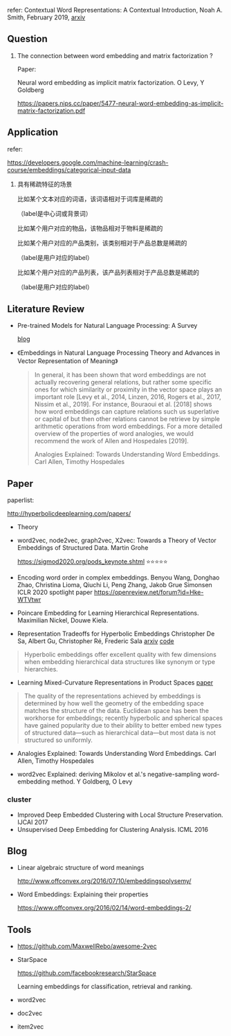 refer: Contextual Word Representations: A Contextual Introduction, Noah A. Smith, February 2019, [arxiv](https://arxiv.org/pdf/1902.06006.pdf) 





## Question

1. The connection between word embedding and matrix factorization ?

   Paper:

   Neural word embedding as implicit matrix factorization. O Levy, Y Goldberg
   
   https://papers.nips.cc/paper/5477-neural-word-embedding-as-implicit-matrix-factorization.pdf



## Application

refer:

<https://developers.google.com/machine-learning/crash-course/embeddings/categorical-input-data>



1. 具有稀疏特征的场景

   比如某个文本对应的词语，该词语相对于词库是稀疏的

   （label是中心词或背景词）

   比如某个用户对应的物品，该物品相对于物料是稀疏的

   比如某个用户对应的产品类别，该类别相对于产品总数是稀疏的

   （label是用户对应的label）

   比如某个用户对应的产品列表，该产品列表相对于产品总数是稀疏的

   （label是用户对应的label）



## Literature Review

+ Pre-trained Models for Natural Language Processing: A Survey

  [blog](<https://mp.weixin.qq.com/s/85sEuJpGa0iegPNCoF-SRQ>) 

+ 《Embeddings in Natural Language Processing Theory and Advances in Vector Representation of Meaning》

  > In general, it has been shown that word embeddings are
  > not actually recovering general relations, but rather some specific ones for which
  > similarity or proximity in the vector space plays an important role [Levy et al.,
  > 2014, Linzen, 2016, Rogers et al., 2017, Nissim et al., 2019]. For instance,
  > Bouraoui et al. [2018] shows how word embeddings can capture relations such
  > us superlative or capital of but then other relations cannot be retrieve by simple
  > arithmetic operations from word embeddings. For a more detailed overview of
  > the properties of word analogies, we would recommend the work of Allen and
  > Hospedales [2019].
  >
  > Analogies Explained: Towards Understanding Word Embeddings. Carl Allen, Timothy Hospedales

  

## Paper

paperlist:

<http://hyperbolicdeeplearning.com/papers/>

+ Theory
  
+ word2vec, node2vec, graph2vec, X2vec: Towards a Theory of Vector Embeddings of Structured Data. Martin Grohe 
  
  https://sigmod2020.org/pods_keynote.shtml :star::star::star::star::star:





+ Encoding word order in complex embeddings. Benyou Wang, Donghao Zhao, Christina Lioma, Qiuchi Li, Peng Zhang, Jakob Grue Simonsen ICLR 2020 spotlight paper
  https://openreview.net/forum?id=Hke-WTVtwr
+ Poincare Embedding for Learning Hierarchical Representations. Maximilian Nickel, Douwe Kiela. 



+ Representation Tradeoffs for Hyperbolic Embeddings
  Christopher De Sa, Albert Gu, Christopher Ré, Frederic Sala [arxiv](<https://arxiv.org/abs/1804.03329>) [code](<https://github.com/HazyResearch/hyperbolics>) 

> Hyperbolic embeddings offer excellent quality with few dimensions when embedding hierarchical data structures like synonym or type hierarchies.

+ Learning Mixed-Curvature Representations in Product Spaces [paper](https://openreview.net/pdf?id=HJxeWnCcF7) 

> The quality of the representations achieved by embeddings is determined by how well the geometry of the embedding space matches the structure of the data. Euclidean space has been the workhorse for embeddings; recently hyperbolic and spherical spaces have gained popularity due to their ability to better embed new types of structured data—such as hierarchical data—but most data is not structured so uniformly. 

+ Analogies Explained: Towards Understanding Word Embeddings. Carl Allen, Timothy Hospedales



+ word2vec Explained: deriving Mikolov et al.'s negative-sampling word-embedding method. Y Goldberg, O Levy





### cluster

+ Improved Deep Embedded Clustering with Local Structure Preservation. IJCAI 2017
+ Unsupervised Deep Embedding for Clustering Analysis. ICML 2016





## Blog

+ Linear algebraic structure of word meanings

  <http://www.offconvex.org/2016/07/10/embeddingspolysemy/>

+ Word Embeddings: Explaining their properties

  <https://www.offconvex.org/2016/02/14/word-embeddings-2/>



## Tools

+ https://github.com/MaxwellRebo/awesome-2vec

+ StarSpace 

  <https://github.com/facebookresearch/StarSpace>

  Learning embeddings for classification, retrieval and ranking.

+ word2vec

+ doc2vec

+ item2vec







